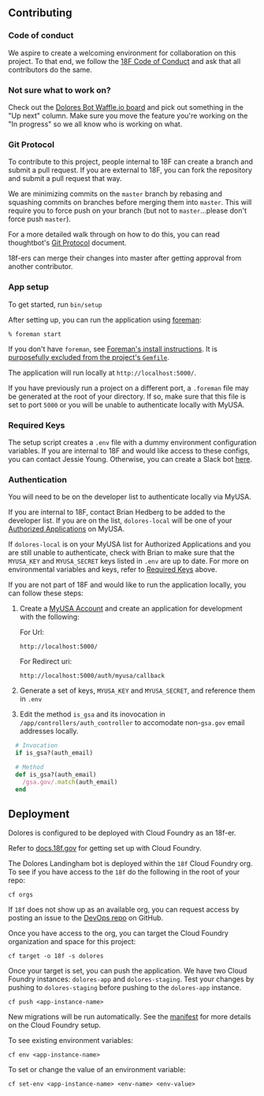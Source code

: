 ## Contributing

### Code of conduct

We aspire to create a welcoming environment for collaboration on this project.
To that end, we follow the [18F Code of
Conduct](https://github.com/18F/code-of-conduct/blob/master/code-of-conduct.md)
and ask that all contributors do the same.

### Not sure what to work on?

Check out the [Dolores Bot Waffle.io
board](https://waffle.io/18F/dolores-landingham-bot) and pick out something in
the "Up next" column. Make sure you move the feature you're working on the "In
progress" so we all know who is working on what.

### Git Protocol

To contribute to this project, people internal to 18F can create a branch and
submit a pull request. If you are external to 18F, you can fork the repository
and submit a pull request that way.

We are minimizing commits on the `master` branch by rebasing and squashing
commits on branches before merging them into `master`. This will require you to
force push on your branch (but not to `master`...please don't force push
`master`).

For a more detailed walk through on how to do this, you can read thoughtbot's
[Git
Protocol](https://github.com/thoughtbot/guides/tree/master/protocol/git#write-a-feature)
document.

18f-ers can merge their changes into master after getting approval from another
contributor.

### App setup

To get started, run `bin/setup`

After setting up, you can run the application using [foreman]:

    % foreman start

If you don't have `foreman`, see [Foreman's install instructions][foreman]. It
is [purposefully excluded from the project's `Gemfile`][exclude].

[foreman]: https://github.com/ddollar/foreman
[exclude]: https://github.com/ddollar/foreman/pull/437#issuecomment-41110407

The application will run locally at `http://localhost:5000/`. 

If you have previously run a project on a different port, a `.foreman` file 
may be generated at the root of your directory. If so, make sure that this 
file is set to port `5000` or you will be unable to authenticate locally with MyUSA.

### Required Keys

The setup script creates a `.env` file with a dummy environment configuration variables.
If you are internal to 18F and would like access to these configs,
you can contact Jessie Young. Otherwise, you can create a Slack bot
[here](https://18f.slack.com/services/new/bot).

### Authentication

You will need to be on the developer list to authenticate locally via MyUSA.

If you are internal to 18F, contact Brian Hedberg to be added to the developer list.
If you are on the list, `dolores-local` will be one of your [Authorized Applications](https://alpha.my.usa.gov/authorizations) 
on MyUSA.

If `dolores-local` is on your MyUSA list for Authorized Applications and you 
are still unable to authenticate, check with Brian to make sure that the `MYUSA_KEY`
and `MYUSA_SECRET` keys listed in `.env` are up to date.
For more on environmental variables and keys, refer to [Required Keys](#required-keys) above.

If you are not part of 18F and would like to run the application locally, you can 
follow these steps: 

1. Create a [MyUSA Account](https://alpha.my.usa.gov/) and create an application for
development with the following:

	For Url:

	`http://localhost:5000/`

	For Redirect uri:

	`http://localhost:5000/auth/myusa/callback`

2. Generate a set of keys, `MYUSA_KEY` and `MYUSA_SECRET`, and reference them in 
`.env`

3. Edit the method `is_gsa` and its inovocation in `/app/controllers/auth_controller` to accomodate 
non-`gsa.gov` email addresses locally.

```ruby
  # Invocation 
  if is_gsa?(auth_email)

  # Method
  def is_gsa?(auth_email)
    /gsa.gov/.match(auth_email)
  end
```

## Deployment

Dolores is configured to be deployed with Cloud Foundry as an 18f-er.

Refer to [docs.18f.gov](https://docs.18f.gov/getting-started/setup/) for getting
set up with Cloud Foundry.

The Dolores Landingham bot is deployed within the `18f` Cloud Foundry org. To 
see if you have access to the `18f` do the following in the root of your repo:

`cf orgs`

If `18f` does not show up as an available org, you can request access by 
posting an issue to the [DevOps repo](https://github.com/18F/DevOps/issues/new) 
on GitHub.


Once you have access to the org, you can target the Cloud Foundry organization 
and space for this project:

`cf target -o 18f -s dolores`

Once your target is set, you can push the application. We have two Cloud Foundry 
instances: `dolores-app` and `dolores-staging`. 
Test your changes by pushing to `dolores-staging` before pushing to the 
`dolores-app` instance.

`cf push <app-instance-name>`

New migrations will be run automatically. See the [manifest](manifest.yml) for
more details on the Cloud Foundry setup.

To see existing environment variables:

`cf env <app-instance-name>`

To set or change the value of an environment variable:

`cf set-env <app-instance-name> <env-name> <env-value>`
